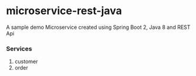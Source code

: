 # microservice-rest-java
A sample demo Microservice created using Spring Boot 2, Java 8 and REST Api

### Services
1. customer
2. order
